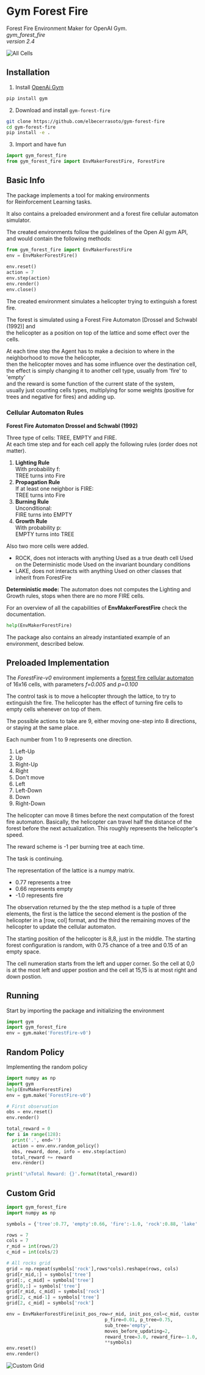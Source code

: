 # Gym Forest Fire
Forest Fire Environment Maker for OpenAI Gym.<br>
*gym_forest_fire*<br>
*version 2.4*

![All Cells](pics/all_cells.svg)

## Installation
1. Install [OpenAi Gym](https://github.com/openai/gym)
```bash
pip install gym
```

2. Download and install `gym-forest-fire`
```bash
git clone https://github.com/elbecerrasoto/gym-forest-fire
cd gym-forest-fire
pip install -e .
```

3. Import and have fun
```python
import gym_forest_fire
from gym_forest_fire import EnvMakerForestFire, ForestFire
```

## Basic Info

The package implements a tool for making environments<br>
for Reinforcement Learning tasks.

It also contains a preloaded environment and a forest fire cellular automaton simulator.

The created environments follow the guidelines of the Open AI gym API,
and would contain the following methods:

``` python
from gym_forest_fire import EnvMakerForestFire
env = EnvMakerForestFire()   
    
env.reset()
action = 7
env.step(action)
env.render()
env.close()
```

The created environment simulates a helicopter trying to extinguish a forest fire.

The forest is simulated using a Forest Fire Automaton [Drossel and Schwabl (1992)] and<br>
the helicopter as a position on top of the lattice and some effect over the cells.

At each time step the Agent has to make a decision to where in the neighborhood to move the helicopter,<br>
then the helicopter moves and has some influence over the destination cell,<br>
the effect is simply changing it to another cell type, usually from 'fire' to 'empty'<br>
and the reward is some function of the current state of the system,<br>
usually just counting cells types, multiplying for some weights (positive for trees and negative for fires) and adding up.

### Cellular Automaton Rules
**Forest Fire Automaton Drossel and Schwabl (1992)**

Three type of cells: TREE, EMPTY and FIRE.<br>
At each time step and for each cell apply the following rules
(order does not matter).
1. **Lighting Rule**<br>
With probability f:<br>
TREE turns into Fire
2. **Propagation Rule**<br>
If at least one neighbor is FIRE:<br>
TREE turns into Fire
3. **Burning Rule**<br>
Unconditional:<br>
FIRE turns into EMPTY
4. **Growth Rule**<br>
With probability p:<br>EMPTY turns into TREE                    

Also two more cells were added.
* ROCK, does not interacts with anything
    Used as a true death cell
    Used on the Deterministic mode
    Used on the invariant boundary conditions
* LAKE, does not interacts with anything
    Used on other classes that inherit from ForestFire

**Deterministic mode:**
The automaton does not computes
the Lighting and Growth rules, stops when there are
no more FIRE cells.

For an overview of all the capabilities of **EnvMakerForestFire**
check the documentation.
```python
help(EnvMakerForestFire)
```

The package also contains an already instantiated example of an environment, described below.

## Preloaded Implementation
The _ForestFire-v0_ environment implements a
[forest fire cellular automaton](https://en.wikipedia.org/wiki/Forest-fire_model)
of 16x16 cells, with parameters _f=0.005_ and _p=0.100_

The control task is to move a helicopter through the lattice,
to try to extinguish the fire. The helicopter
has the effect of turning fire cells to empty cells whenever on top of them.

The possible actions to take are 9, either moving one-step into 8 directions,
or staying at the same place.

Each number from 1 to 9 represents one direction.

1. Left-Up
2. Up
3. Right-Up
4. Right
5. Don't move
6. Left
7. Left-Down
8. Down
9. Right-Down

The helicopter can move 8 times before the next computation
of the forest fire automaton. Basically, the helicopter can
travel half the distance of the forest before the next actualization.
This roughly represents the helicopter's speed.

The reward scheme is -1 per burning tree at each time.

The task is continuing.

The representation of the lattice is
a numpy matrix.

* 0.77 represents a tree
* 0.66 represents empty
* -1.0 represents fire

The observation returned by the the step method is a tuple of three elements,
the first is the lattice the second element is the postion of the helicopter in a [row, col] format,
and the third the remaining moves of the helicopter to update the cellular automaton. 

The starting position of the helicopter is 8,8, just in the middle.
The starting forest configuration is random,
with 0.75 chance of a tree and 0.15 of an empty space.

The cell numeration starts from the left and upper corner. So the cell at 0,0
is at the most left and upper postion and the cell at 15,15 is at most right and down postion.

## Running
Start by importing the package and initializing the environment
```python
import gym
import gym_forest_fire
env = gym.make('ForestFire-v0')
```

## Random Policy
Implementing the random policy
```python
import numpy as np
import gym
help(EnvMakerForestFire)
env = gym.make('ForestFire-v0')

# First observation
obs = env.reset()
env.render()

total_reward = 0
for i in range(128):
  print('.', end='')
  action = env.env.random_policy()
  obs, reward, done, info = env.step(action)
  total_reward += reward
  env.render()

print('\nTotal Reward: {}'.format(total_reward))
```

## Custom Grid
```python
import gym_forest_fire
import numpy as np

symbols = {'tree':0.77, 'empty':0.66, 'fire':-1.0, 'rock':0.88, 'lake':0.99}

rows = 7
cols = 7
r_mid = int(rows/2)
c_mid = int(cols/2)

# All rocks grid
grid = np.repeat(symbols['rock'],rows*cols).reshape(rows, cols)
grid[r_mid,:] = symbols['tree']
grid[:, c_mid] = symbols['tree']
grid[0,:] = symbols['tree']
grid[r_mid, c_mid] = symbols['rock']
grid[2, c_mid-1] = symbols['tree']
grid[2, c_mid] = symbols['rock']

env = EnvMakerForestFire(init_pos_row=r_mid, init_pos_col=c_mid, custom_grid=grid,
                                    p_fire=0.01, p_tree=0.75,
                                    sub_tree='empty',
                                    moves_before_updating=2,
                                    reward_tree=3.0, reward_fire=-1.0,
                                    **symbols)
env.reset()
env.render()
```
![Custom Grid](pics/custom_grid.svg)
